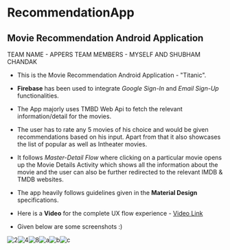 # RecommendationApp
## Movie Recommendation Android Application

TEAM NAME - APPERS 
TEAM MEMBERS - MYSELF AND SHUBHAM CHANDAK

* This is the Movie Recommendation Android Application - "Titanic". 

* **Firebase** has been used to integrate *Google Sign-In* and *Email Sign-Up* functionalities. 

* The App majorly uses TMBD Web Api to fetch the relevant information/detail for the movies.

* The user has to rate any 5 movies of his choice and would be given recommendations based on his input. Apart from that it also showcases the list of popular as well as Intheater movies. 

* It follows *Master-Detail Flow* where clicking on a particular movie opens up the Movie Details Activity which shows all the information about the movie and the user can also be further redirected to the relevant IMDB & TMDB websites. 

* The app heavily follows guidelines given in the **Material Design** specifications.


* Here is a **Video** for the complete UX flow experience -  [Video Link](https://drive.google.com/file/d/0B-jl3CcjD3FtTENoazQ0Ty14anc/view)

* Given below are some screenshots :)

![2](https://user-images.githubusercontent.com/22399995/30037683-edde54b6-91da-11e7-9389-772d23f7ab34.jpg)![4](https://user-images.githubusercontent.com/22399995/30037685-ede3755e-91da-11e7-9dd4-bed99e5546f0.jpg)![8](https://user-images.githubusercontent.com/22399995/30037689-ee3733b0-91da-11e7-82ef-a947ce09a761.jpg)![a](https://user-images.githubusercontent.com/22399995/30039746-d9c80b3a-91f2-11e7-8774-7c79e1f0d3ab.jpg)![b](https://user-images.githubusercontent.com/22399995/30039744-d9c6f4fc-91f2-11e7-905e-85d6acf1f207.jpg)![c](https://user-images.githubusercontent.com/22399995/30039745-d9c7490c-91f2-11e7-80fd-bcf21c59e0a8.jpg)
